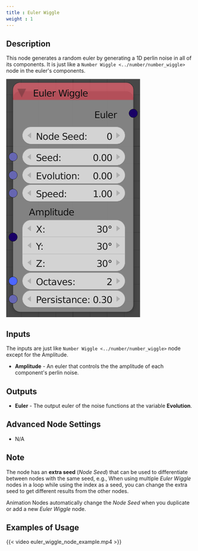 ```yaml
---
title : Euler Wiggle
weight : 1
---
```


## Description

This node generates a random euler by generating a 1D perlin noise in
all of its components. It is just like a `Number Wiggle
<../number/number_wiggle>` node in the euler's components.

![image](euler_wiggle_node.png)

## Inputs

The inputs are just like `Number Wiggle <../number/number_wiggle>` node
except for the Amplitude.

  - **Amplitude** - An euler that controls the the amplitude of each
    component's perlin noise.

## Outputs

  - **Euler** - The output euler of the noise functions at the variable
    **Evolution**.

## Advanced Node Settings

  - N/A

## Note

The node has an **extra seed** (*Node Seed*) that can be used to
differentiate between nodes with the same seed, e.g., When using
multiple *Euler Wiggle* nodes in a loop while using the index as a seed,
you can change the extra seed to get different results from the other
nodes.

Animation Nodes automatically change the *Node Seed* when you duplicate
or add a new *Euler Wiggle* node.

## Examples of Usage

{{< video euler_wiggle_node_example.mp4 >}}
